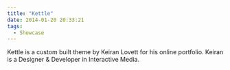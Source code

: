 ```yaml
---
title: "Kettle"
date: 2014-01-20 20:33:21
tags: 
  - Showcase
---
```


Kettle is a custom built theme by Keiran Lovett for his online portfolio. Keiran is a Designer & Developer in Interactive Media.
